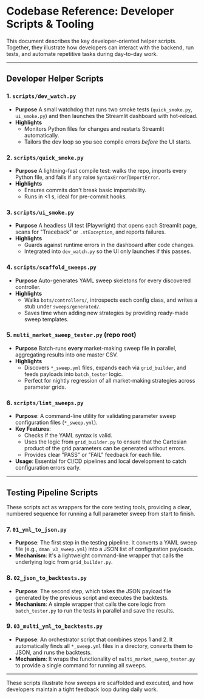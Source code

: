 # Codebase Reference: Developer Scripts & Tooling

This document describes the key developer-oriented helper scripts. Together, they illustrate how developers can interact with the backend, run tests, and automate repetitive tasks during day-to-day work.

---

## Developer Helper Scripts

### 1. `scripts/dev_watch.py`
* **Purpose**  A small watchdog that runs two smoke tests (`quick_smoke.py`, `ui_smoke.py`) and then launches the Streamlit dashboard with hot-reload.
* **Highlights**
  * Monitors Python files for changes and restarts Streamlit automatically.
  * Tailors the dev loop so you see compile errors *before* the UI starts.

### 2. `scripts/quick_smoke.py`
* **Purpose**  A lightning-fast compile test: walks the repo, imports every Python file, and fails if any raise `SyntaxError`/`ImportError`.
* **Highlights**
  * Ensures commits don't break basic importability.
  * Runs in <1 s, ideal for pre-commit hooks.

### 3. `scripts/ui_smoke.py`
* **Purpose**  A headless UI test (Playwright) that opens each Streamlit page, scans for "Traceback" or `.stException`, and reports failures.
* **Highlights**
  * Guards against runtime errors in the dashboard after code changes.
  * Integrated into `dev_watch.py` so the UI only launches if this passes.

### 4. `scripts/scaffold_sweeps.py`
* **Purpose**  Auto-generates YAML sweep skeletons for every discovered controller.
* **Highlights**
  * Walks `bots/controllers/`, introspects each config class, and writes a stub under `sweeps/generated/`.
  * Saves time when adding new strategies by providing ready-made sweep templates.

### 5. `multi_market_sweep_tester.py` (repo root)
* **Purpose**  Batch-runs **every** market-making sweep file in parallel, aggregating results into one master CSV.
* **Highlights**
  * Discovers `*_sweep.yml` files, expands each via `grid_builder`, and feeds payloads into `batch_tester` logic.
  * Perfect for nightly regression of all market-making strategies across parameter grids.

### 6. `scripts/lint_sweeps.py`
*   **Purpose**: A command-line utility for validating parameter sweep configuration files (`*_sweep.yml`).
*   **Key Features**:
    *   Checks if the YAML syntax is valid.
    *   Uses the logic from `grid_builder.py` to ensure that the Cartesian product of the grid parameters can be generated without errors.
    *   Provides clear "PASS" or "FAIL" feedback for each file.
*   **Usage**: Essential for CI/CD pipelines and local development to catch configuration errors early.

---

## Testing Pipeline Scripts

These scripts act as wrappers for the core testing tools, providing a clear, numbered sequence for running a full parameter sweep from start to finish.

### 7. `01_yml_to_json.py`
*   **Purpose**: The first step in the testing pipeline. It converts a YAML sweep file (e.g., `dman_v3_sweep.yml`) into a JSON list of configuration payloads.
*   **Mechanism**: It's a lightweight command-line wrapper that calls the underlying logic from `grid_builder.py`.

### 8. `02_json_to_backtests.py`
*   **Purpose**: The second step, which takes the JSON payload file generated by the previous script and executes the backtests.
*   **Mechanism**: A simple wrapper that calls the core logic from `batch_tester.py` to run the tests in parallel and save the results.

### 9. `03_multi_yml_to_backtests.py`
*   **Purpose**: An orchestrator script that combines steps 1 and 2. It automatically finds all `*_sweep.yml` files in a directory, converts them to JSON, and runs the backtests.
*   **Mechanism**: It wraps the functionality of `multi_market_sweep_tester.py` to provide a single command for running all sweeps.

---

These scripts illustrate how sweeps are scaffolded and executed, and how developers maintain a tight feedback loop during daily work. 